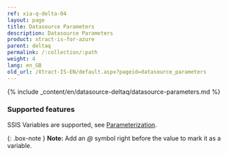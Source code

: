 ```yaml
---
ref: xia-q-delta-04
layout: page
title: Datasource Parameters
description: Datasource Parameters
product: xtract-is-for-azure
parent: deltaq
permalink: /:collection/:path
weight: 4
lang: en_GB
old_url: /Xtract-IS-EN/default.aspx?pageid=datasource_parameters
---
```

{% include _content/en/datasource-deltaq/datasource-parameters.md %}

### Supported features

SSIS Variables are supported, see [Parameterization](./parametrization). 

{: .box-note }
**Note:** Add an *@* symbol right before the value to mark it as a variable.
